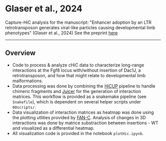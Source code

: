 # Glaser et al., 2024
Capture-HiC analysis for the manuscript: "Enhancer adoption by an LTR retrotransposon
generates viral-like particles causing developmental limb phenotypes" (Glaser et al., 2024) 
  See the preprint [here](https://www.biorxiv.org/content/10.1101/2024.09.13.612906v1.full.pdf)
  
---

## Overview
- Code to process & analyze cHiC data to characterize long-range interactions at the Fgf8 locus with/without insertion of Dac1J, a retrotransposon, and how that might relate to developmental limb malformations. 
- Data processing was done by combining the [HiCUP](https://www.bioinformatics.babraham.ac.uk/projects/hicup/read_the_docs/html/index.html) pipeline to handle chimeric fragments and [Juicer](https://github.com/aidenlab/juicer) for the generation of interaction matrices. This workflow is provided as a snakemake pipeline (see `Snakefile`), which is dependent on several helper scripts under `00scripts/`. 
- Data visualization of interaction matrices as heatmap was done using the plotting utlities provided by [FAN-C](https://vaquerizaslab.github.io/fanc/fanc.html). Analysis of changes in 3D interactions was done by matrice substraction between insertions - WT and visualized as a differential heatmap. 
- All visualization code is provided in the notebook `plotHic.ipynb`. 